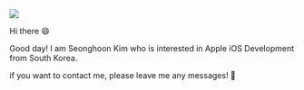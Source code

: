<img src="https://capsule-render.vercel.app/api?type=Cylinder&color=gradient&customColorList=0,2,2,5,30&height=200&animation=fadeIn&section=header&text=Seonghoon%20Kim&fontSize=60" />


Hi there 😄

Good day! I am Seonghoon Kim who is interested in Apple iOS Development from South Korea. 

if you want to contact me, please leave me any messages! 📩
